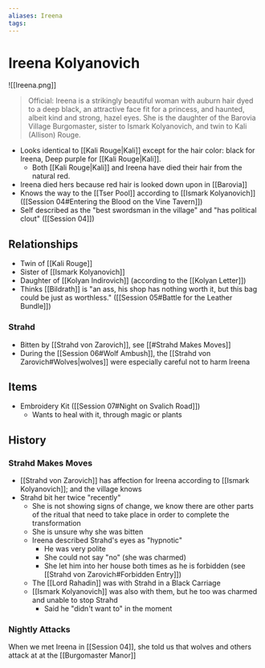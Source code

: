 ```yaml
---
aliases: Ireena
tags: 
---
```


# Ireena Kolyanovich

![[Ireena.png]]

> Official: 
> Ireena is a strikingly beautiful woman with auburn hair dyed to a deep black, an attractive face fit for a princess, and haunted, albeit kind and strong, hazel eyes. She is the daughter of the Barovia Village Burgomaster, sister to Ismark Kolyanovich, and twin to Kali (Allison) Rouge.

- Looks identical to [[Kali Rouge|Kali]] except for the hair color: black for Ireena, Deep purple for [[Kali Rouge|Kali]].  
	- Both [[Kali Rouge|Kali]] and Ireena have died their hair from the natural red.  
- Ireena died hers because red hair is looked down upon in [[Barovia]]
- Knows the way to the [[Tser Pool]] according to [[Ismark Kolyanovich]] ([[Session 04#Entering the Blood on the Vine Tavern]])
- Self described as the "best swordsman in the village" and "has political clout" ([[Session 04]])

## Relationships

- Twin of [[Kali Rouge]]
- Sister of [[Ismark Kolyanovich]]
- Daughter of [[Kolyan Indirovich]] (according to the [[Kolyan Letter]])
- Thinks [[Bildrath]] is "an ass, his shop has nothing worth it, but this bag could be just as worthless." ([[Session 05#Battle for the Leather Bundle]])

### Strahd

- Bitten by [[Strahd von Zarovich]], see [[#Strahd Makes Moves]]
- During the [[Session 06#Wolf Ambush]], the [[Strahd von Zarovich#Wolves|wolves]] were especially careful not to harm Ireena

## Items

- Embroidery Kit ([[Session 07#Night on Svalich Road]])
	- Wants to heal with it, through magic or plants

## History

### Strahd Makes Moves

- [[Strahd von Zarovich]] has affection for Ireena according to [[Ismark Kolyanovich]]; and the village knows
- Strahd bit her twice "recently"
	- She is not showing signs of change, we know there are other parts of the ritual that need to take place in order to complete the transformation
	- She is unsure why she was bitten 
	- Ireena described Strahd's eyes as "hypnotic"
		- He was very polite
		- She could not say "no" (she was charmed)
		- She let him into her house both times	as he is forbidden (see [[Strahd von Zarovich#Forbidden Entry]])
	- The [[Lord Rahadin]] was with Strahd in a Black Carriage
	- [[Ismark Kolyanovich]] was also with them, but he too was charmed and unable to stop Strahd
		- Said he "didn't want to" in the moment

### Nightly Attacks

When we met Ireena in [[Session 04]], she told us that wolves and others attack at at the [[Burgomaster Manor]]